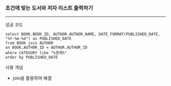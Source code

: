 ### 조건에 맞는 도서와 저자 리스트 출력하기

---

성공 코드

```
select BOOK.BOOK_ID, AUTHOR.AUTHOR_NAME, DATE_FORMAT(PUBLISHED_DATE, "%Y-%m-%d") as PUBLISHED_DATE
from BOOK join AUTHOR
on BOOK.AUTHOR_ID = AUTHOR.AUTHOR_ID
where CATEGORY like "%경제%"
order by PUBLISHED_DATE
```

사용 개념

- join을 활용하여 해결
